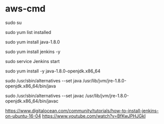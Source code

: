# aws-cmd

sudo su

sudo yum list installed

sudo yum install java-1.8.0

sudo yum install jenkins -y

sudo service Jenkins start

sudo yum install -y java-1.8.0-openjdk.x86_64

sudo /usr/sbin/alternatives --set java /usr/lib/jvm/jre-1.8.0-openjdk.x86_64/bin/java

sudo /usr/sbin/alternatives --set javac /usr/lib/jvm/jre-1.8.0-openjdk.x86_64/bin/javac

https://www.digitalocean.com/community/tutorials/how-to-install-jenkins-on-ubuntu-16-04
https://www.youtube.com/watch?v=BfKwJPHJGkI
